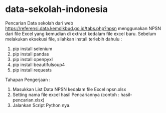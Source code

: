 # data-sekolah-indonesia
Pencarian Data sekolah  dari web https://referensi.data.kemdikbud.go.id/tabs.php?npsn menggunakan NPSN dari file Excel yang kemudian di extract kedalam file excel baru.
Sebelum melakukan eksekusi file, silahkan install terlebih dahulu :
1. pip install selenium
2. pip install pandas
3. pip install openpyxl
4. pip install beautifulsoup4
5. pip install requests

Tahapan Pengerjaan :
1. Masukkan List Data NPSN kedalam file Excel npsn.xlsx
2. Setting nama file excel hasil Pencariannya (contoh : hasil-pencarian.xlsx)
3. Jalankan Script Python nya.


